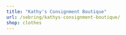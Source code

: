 ```yaml
---
title: "Kathy's Consignment Boutique"
url: /sebring/kathys-consignment-boutique/
shop: clothes
---
```

